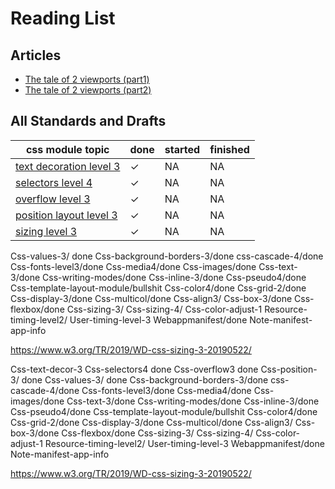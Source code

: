 # Reading List

## Articles

- [The tale of 2 viewports (part1)](https://www.quirksmode.org/mobile/viewports.html)
- [The tale of 2 viewports (part2)](https://www.quirksmode.org/mobile/viewports2.html)

## All Standards and Drafts

| css module topic                             | done | started | finished |
|----------------------------------------------|------|---------|----------|
| [text decoration level 3][css-text-decor-l3] | ✓    | NA      | NA       |
| [selectors level 4][selectors-l4]            | ✓    | NA      | NA       |
| [overflow level 3][overflow-l3]              | ✓    | NA      | NA       |
| [position layout level 3][position-l3]       | ✓    | NA      | NA       |
| [sizing level 3][sizing-l3]            | ✓    | NA      | NA       |




Css-values-3/ done
Css-background-borders-3/done
css-cascade-4/done
Css-fonts-level3/done
Css-media4/done
Css-images/done
Css-text-3/done
Css-writing-modes/done
Css-inline-3/done
Css-pseudo4/done
Css-template-layout-module/bullshit
Css-color4/done
Css-grid-2/done
Css-display-3/done
Css-multicol/done
Css-align3/
Css-box-3/done
Css-flexbox/done
Css-sizing-3/
Css-sizing-4/
Css-color-adjust-1
Resource-timing-level2/
User-timing-level-3
Webappmanifest/done
Note-manifest-app-info

https://www.w3.org/TR/2019/WD-css-sizing-3-20190522/

[css-text-decor-l3]: https://www.w3.org/TR/css-text-decor-3/
[selectors-l4]: https://www.w3.org/TR/2018/WD-selectors-4-20181121/
[overflow-l3]: https://www.w3.org/TR/2021/WD-css-overflow-3-20211223/
[position-l3]: https://www.w3.org/TR/2021/WD-css-position-3-20211216/
[sizing-l3]: https://www.w3.org/TR/2019/WD-css-sizing-3-20190522/

Css-text-decor-3
Css-selectors4  done
Css-overflow3 done
Css-position-3/ done
Css-values-3/ done
Css-background-borders-3/done
css-cascade-4/done
Css-fonts-level3/done
Css-media4/done
Css-images/done
Css-text-3/done
Css-writing-modes/done
Css-inline-3/done
Css-pseudo4/done
Css-template-layout-module/bullshit
Css-color4/done
Css-grid-2/done
Css-display-3/done
Css-multicol/done
Css-align3/
Css-box-3/done
Css-flexbox/done
Css-sizing-3/
Css-sizing-4/
Css-color-adjust-1
Resource-timing-level2/
User-timing-level-3
Webappmanifest/done
Note-manifest-app-info

https://www.w3.org/TR/2019/WD-css-sizing-3-20190522/
